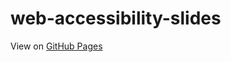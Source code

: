 # web-accessibility-slides

View on [GitHub Pages](http://joshknutson.github.io/web-accessibility-slides/)